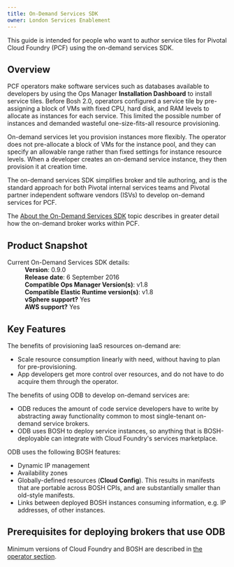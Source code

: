 ```yaml
---
title: On-Demand Services SDK
owner: London Services Enablement
---
```


This guide is intended for people who want to author service tiles for Pivotal Cloud Foundry (PCF) using the on-demand services SDK.

## <a id='overview'></a>Overview

PCF operators make software services such as databases available to developers by using the Ops Manager **Installation Dashboard** to install service tiles. Before Bosh 2.0, operators configured a service tile by pre-assigning a block of VMs with fixed CPU, hard disk, and RAM levels to allocate as instances for each service. This limited the possible number of instances and demanded wasteful one-size-fits-all resource provisioning.

On-demand services let you provision instances more flexibly. The operator does not pre-allocate a block of VMs for the instance pool, and they can specify an allowable range rather than fixed settings for instance resource levels. When a developer creates an on-demand service instance, they then provision it at creation time.

The on-demand services SDK simplifies broker and tile authoring, and is the standard approach for both Pivotal internal services teams and Pivotal partner independent software vendors (ISVs) to develop on-demand services for PCF.

The [About the On-Demand Services SDK](./about.html) topic describes in greater detail how the on-demand broker works within PCF.

## <a id='product-snapshot'></a>Product Snapshot

<dl>
<dt>Current On-Demand Services SDK details:</dt>
<dd><strong>Version</strong>: 0.9.0</dd>
<dd><strong>Release date</strong>: 6 September 2016</dd>
<dd><strong>Compatible Ops Manager Version(s)</strong>: v1.8</dd>
<dd><strong>Compatible Elastic Runtime version(s)</strong>: v1.8</dd>
<dd><strong>vSphere support?</strong> Yes</dd>
<dd><strong>AWS support?</strong> Yes</dd>
</dl>

## <a id='new-features'></a>Key Features

The benefits of provisioning IaaS resources on-demand are:

* Scale resource consumption linearly with need, without having to plan for pre-provisioning.
* App developers get more control over resources, and do not have to do acquire them through the operator.

The benefits of using ODB to develop on-demand services are:

* ODB reduces the amount of code service developers have to write by abstracting away functionality common to most single-tenant on-demand service brokers.
* ODB uses BOSH to deploy service instances, so anything that is BOSH-deployable can integrate with Cloud Foundry's services marketplace.

ODB uses the following BOSH features:

* Dynamic IP management
* Availability zones
* Globally-defined resources (**Cloud Config**). This results in manifests that are portable across BOSH CPIs, and are substantially smaller than old-style manifests.
* Links between deployed BOSH instances consuming information, e.g. IP addresses, of other instances.

## <a id='prerequisites'></a>Prerequisites for deploying brokers that use ODB

Minimum versions of Cloud Foundry and BOSH are described in [the operator section](operating.html#configure-bosh).
